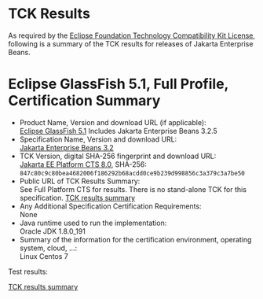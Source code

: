 TCK Results
===========

As required by the
[Eclipse Foundation Technology Compatibility Kit License](https://www.eclipse.org/legal/tck.php),
following is a summary of the TCK results for releases of Jakarta Enterprise Beans.

# Eclipse GlassFish 5.1, Full Profile, Certification Summary

- Product Name, Version and download URL (if applicable): <br/>
  [Eclipse GlassFish 5.1](https://www.eclipse.org/downloads/download.php?file=/glassfish/glassfish-5.1.0.zip)
  Includes Jakarta Enterprise Beans 3.2.5
- Specification Name, Version and download URL: <br/>
  [Jakarta Enterprise Beans 3.2](https://jakarta.ee/specifications/enterprise-beans/3.2/)
- TCK Version, digital SHA-256 fingerprint and download URL: <br/>
  [Jakarta EE Platform CTS 8.0](http://download.eclipse.org/ee4j/jakartaee-tck/jakartaee8-eftl/promoted/eclipse-jakartaeetck-8.0.0.zip), SHA-256: `847c80c9c80bea4682006f186292b68acdd0ce9b239d998856c3a379c3a7be50`
- Public URL of TCK Results Summary: <br/>
  See Full Platform CTS for results. There is no stand-alone TCK for this specification.
  [TCK results summary](https://eclipse-ee4j.github.io/glassfish/certifications/jakarta-full-profile/8.0/TCK-Results)
- Any Additional Specification Certification Requirements: <br/>
  None
- Java runtime used to run the implementation: <br/>
  Oracle JDK 1.8.0_191
- Summary of the information for the certification environment, operating system, cloud, ...: <br/>
  Linux Centos 7


Test results:

[TCK results summary](https://eclipse-ee4j.github.io/glassfish/certifications/jakarta-full-profile/8.0/TCK-Results)
